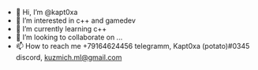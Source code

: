 - 👋 Hi, I’m @kapt0xa
- 👀 I’m interested in c++ and gamedev
- 🌱 I’m currently learning c++
- 💞️ I’m looking to collaborate on ...
- 📫 How to reach me +79164624456 telegramm, Kapt0xa (potato)#0345 discord, kuzmich.ml@gmail.com

<!---
kapt0xa/kapt0xa is a ✨ special ✨ repository because its `README.md` (this file) appears on your GitHub profile.
You can click the Preview link to take a look at your changes.
--->
